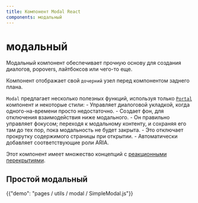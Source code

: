 ```yaml
---
title: Компонент Modal React
components: модальный
---
```

# модальный

<p class="description">Модальный компонент обеспечивает прочную основу для создания диалогов, popovers, лайтбоксов или чего-то еще.</p>

Компонент отображает свой `дочерний` узел перед компонентом заднего плана.

`Modal` предлагает несколько полезных функций, используя только [`Portal`](/utils/portal/) компонент и некоторые стили: - Управляет диалоговой укладкой, когда одного-на-времени просто недостаточно. - Создает фон, для отключения взаимодействия ниже модального. - Он правильно управляет фокусом; переходя к модальному контенту, и сохраняя его там до тех пор, пока модальность не будет закрыта. - Это отключает прокрутку содержимого страницы при открытии. - Автоматически добавляет соответствующие роли ARIA.

Этот компонент имеет множество концепций с [реакционными перекрытиями](https://react-bootstrap.github.io/react-overlays/#modals).

## Простой модальный

{{"demo": "pages / utils / modal / SimpleModal.js"}}
